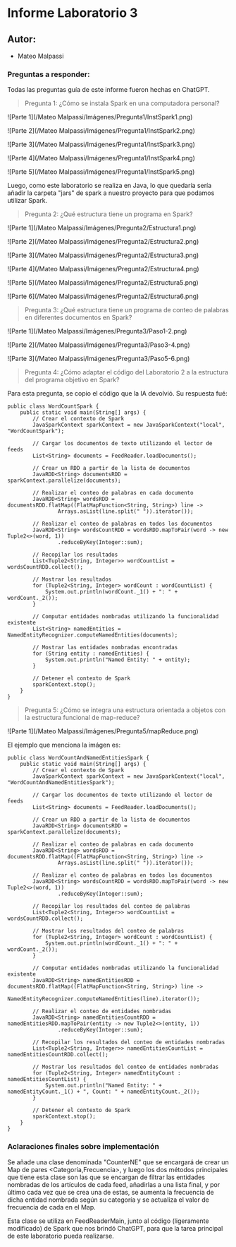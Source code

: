 # Informe Laboratorio 3

## Autor:

- Mateo Malpassi

### Preguntas a responder:

Todas las preguntas guía de este informe fueron hechas en ChatGPT.

> Pregunta 1: ¿Cómo se instala Spark en una computadora personal?

![Parte 1](/Mateo Malpassi/Imágenes/Pregunta1/InstSpark1.png)

![Parte 2](/Mateo Malpassi/Imágenes/Pregunta1/InstSpark2.png)

![Parte 3](/Mateo Malpassi/Imágenes/Pregunta1/InstSpark3.png)

![Parte 4](/Mateo Malpassi/Imágenes/Pregunta1/InstSpark4.png)

![Parte 5](/Mateo Malpassi/Imágenes/Pregunta1/InstSpark5.png)

Luego, como este laboratorio se realiza en Java, lo que quedaría sería añadir la carpeta "jars" de spark a nuestro proyecto para que podamos utilizar Spark.

> Pregunta 2: ¿Qué estructura tiene un programa en Spark?

![Parte 1](/Mateo Malpassi/Imágenes/Pregunta2/Estructura1.png)

![Parte 2](/Mateo Malpassi/Imágenes/Pregunta2/Estructura2.png)

![Parte 3](/Mateo Malpassi/Imágenes/Pregunta2/Estructura3.png)

![Parte 4](/Mateo Malpassi/Imágenes/Pregunta2/Estructura4.png)

![Parte 5](/Mateo Malpassi/Imágenes/Pregunta2/Estructura5.png)

![Parte 6](/Mateo Malpassi/Imágenes/Pregunta2/Estructura6.png)

> Pregunta 3: ¿Qué estructura tiene un programa de conteo de palabras en diferentes documentos en Spark?

![Parte 1](/Mateo Malpassi/Imágenes/Pregunta3/Paso1-2.png)

![Parte 2](/Mateo Malpassi/Imágenes/Pregunta3/Paso3-4.png)

![Parte 3](/Mateo Malpassi/Imágenes/Pregunta3/Paso5-6.png)

> Pregunta 4: ¿Cómo adaptar el código del Laboratorio 2 a la estructura del programa objetivo en Spark?

Para esta pregunta, se copio el código que la IA devolvió. Su respuesta fué:

```
public class WordCountSpark {
    public static void main(String[] args) {
        // Crear el contexto de Spark
        JavaSparkContext sparkContext = new JavaSparkContext("local", "WordCountSpark");

        // Cargar los documentos de texto utilizando el lector de feeds
        List<String> documents = FeedReader.loadDocuments();

        // Crear un RDD a partir de la lista de documentos
        JavaRDD<String> documentsRDD = sparkContext.parallelize(documents);

        // Realizar el conteo de palabras en cada documento
        JavaRDD<String> wordsRDD = documentsRDD.flatMap((FlatMapFunction<String, String>) line ->
                Arrays.asList(line.split(" ")).iterator());

        // Realizar el conteo de palabras en todos los documentos
        JavaRDD<String> wordsCountRDD = wordsRDD.mapToPair(word -> new Tuple2<>(word, 1))
                .reduceByKey(Integer::sum);

        // Recopilar los resultados
        List<Tuple2<String, Integer>> wordCountList = wordsCountRDD.collect();

        // Mostrar los resultados
        for (Tuple2<String, Integer> wordCount : wordCountList) {
            System.out.println(wordCount._1() + ": " + wordCount._2());
        }

        // Computar entidades nombradas utilizando la funcionalidad existente
        List<String> namedEntities = NamedEntityRecognizer.computeNamedEntities(documents);

        // Mostrar las entidades nombradas encontradas
        for (String entity : namedEntities) {
            System.out.println("Named Entity: " + entity);
        }

        // Detener el contexto de Spark
        sparkContext.stop();
    }
}
```

> Pregunta 5: ¿Cómo se integra una estructura orientada a objetos con la estructura funcional de map-reduce?

![Parte 1](/Mateo Malpassi/Imágenes/Pregunta5/mapReduce.png)

El ejemplo que menciona la imágen es:

```
public class WordCountAndNamedEntitiesSpark {
    public static void main(String[] args) {
        // Crear el contexto de Spark
        JavaSparkContext sparkContext = new JavaSparkContext("local", "WordCountAndNamedEntitiesSpark");

        // Cargar los documentos de texto utilizando el lector de feeds
        List<String> documents = FeedReader.loadDocuments();

        // Crear un RDD a partir de la lista de documentos
        JavaRDD<String> documentsRDD = sparkContext.parallelize(documents);

        // Realizar el conteo de palabras en cada documento
        JavaRDD<String> wordsRDD = documentsRDD.flatMap((FlatMapFunction<String, String>) line ->
                Arrays.asList(line.split(" ")).iterator());

        // Realizar el conteo de palabras en todos los documentos
        JavaRDD<String> wordsCountRDD = wordsRDD.mapToPair(word -> new Tuple2<>(word, 1))
                .reduceByKey(Integer::sum);

        // Recopilar los resultados del conteo de palabras
        List<Tuple2<String, Integer>> wordCountList = wordsCountRDD.collect();

        // Mostrar los resultados del conteo de palabras
        for (Tuple2<String, Integer> wordCount : wordCountList) {
            System.out.println(wordCount._1() + ": " + wordCount._2());
        }

        // Computar entidades nombradas utilizando la funcionalidad existente
        JavaRDD<String> namedEntitiesRDD = documentsRDD.flatMap((FlatMapFunction<String, String>) line ->
                NamedEntityRecognizer.computeNamedEntities(line).iterator());

        // Realizar el conteo de entidades nombradas
        JavaRDD<String> namedEntitiesCountRDD = namedEntitiesRDD.mapToPair(entity -> new Tuple2<>(entity, 1))
                .reduceByKey(Integer::sum);

        // Recopilar los resultados del conteo de entidades nombradas
        List<Tuple2<String, Integer>> namedEntitiesCountList = namedEntitiesCountRDD.collect();

        // Mostrar los resultados del conteo de entidades nombradas
        for (Tuple2<String, Integer> namedEntityCount : namedEntitiesCountList) {
            System.out.println("Named Entity: " + namedEntityCount._1() + ", Count: " + namedEntityCount._2());
        }

        // Detener el contexto de Spark
        sparkContext.stop();
    }
}
```

### Aclaraciones finales sobre implementación

Se añade una clase denominada "CounterNE" que se encargará de crear un Map de pares <Categoría,Frecuencia>, y luego los dos métodos principales que tiene esta clase son las que se encargan de filtrar las entidades nombradas de los artículos de cada feed, añadirlas a una lista final, y por último cada vez que se crea una de estas, se aumenta la frecuencia de dicha entidad nombrada según su categoría y se actualiza el valor de frecuencia de cada en el Map.

Esta clase se utiliza en FeedReaderMain, junto al código (ligeramente modificado) de Spark que nos brindó ChatGPT, para que la tarea principal de este laboratorio pueda realizarse.
